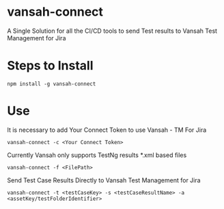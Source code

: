 # vansah-connect
<p>A Single Solution for all the CI/CD tools to send Test results to Vansah Test Management for Jira</p>

# Steps to Install
```
npm install -g vansah-connect
```
# Use
<p>It is necessary to add Your Connect Token to use Vansah - TM For Jira</p>

```
vansah-connect -c <Your Connect Token>
```

<p>Currently Vansah only supports TestNg results *.xml based files</p>

```
vansah-connect -f <FilePath> 

```

<p>Send Test Case Results Directly to Vansah Test Management for Jira</p>

```
vansah-connect -t <testCaseKey> -s <testCaseResultName> -a <assetKey/testFolderIdentifier>

```
